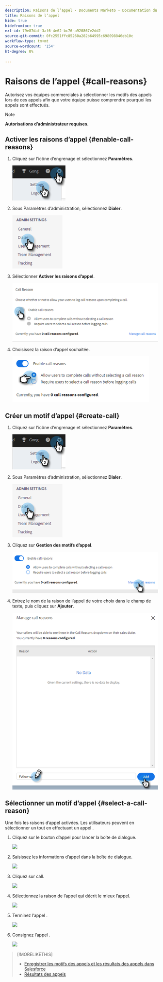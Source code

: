 ```yaml
---
description: Raisons de l’appel - Documents Marketo - Documentation du produit
title: Raisons de l’appel
hide: true
hidefromtoc: true
exl-id: 79e87daf-3af6-4e62-bc76-a920867e2dd2
source-git-commit: 0fc2551ffc85260a282b64995c698098846eb10c
workflow-type: tm+mt
source-wordcount: '154'
ht-degree: 0%

---
```


# Raisons de l’appel {#call-reasons}

Autorisez vos équipes commerciales à sélectionner les motifs des appels lors de ces appels afin que votre équipe puisse comprendre pourquoi les appels sont effectués.

>[!NOTE]
>
>**Autorisations d’administrateur requises.**

## Activer les raisons d’appel {#enable-call-reasons}

1. Cliquez sur l’icône d’engrenage et sélectionnez **Paramètres**.

   ![](assets/call-reasons-1.png)

1. Sous Paramètres d’administration, sélectionnez **Dialer**.

   ![](assets/call-reasons-2.png)

1. Sélectionner **Activer les raisons d’appel**.

   ![](assets/call-reasons-3.png)

1. Choisissez la raison d’appel souhaitée.

   ![](assets/call-reasons-4.png)

## Créer un motif d’appel {#create-call}

1. Cliquez sur l’icône d’engrenage et sélectionnez **Paramètres**.

   ![](assets/call-reasons-5.png)

1. Sous Paramètres d’administration, sélectionnez **Dialer**.

   ![](assets/call-reasons-6.png)

1. Cliquez sur **Gestion des motifs d’appel**.

   ![](assets/call-reasons-7.png)

1. Entrez le nom de la raison de l’appel de votre choix dans le champ de texte, puis cliquez sur **Ajouter**.

   ![](assets/call-reasons-8.png)

## Sélectionner un motif d’appel {#select-a-call-reason}

Une fois les raisons d’appel activées. Les utilisateurs peuvent en sélectionner un tout en effectuant un appel .

1. Cliquez sur le bouton d’appel pour lancer la boîte de dialogue.

   ![](assets/call-reasons-.png)

1. Saisissez les informations d’appel dans la boîte de dialogue.

   ![](assets/call-reasons-.png)

1. Cliquez sur call.

   ![](assets/call-reasons-.png)

1. Sélectionnez la raison de l’appel qui décrit le mieux l’appel.

   ![](assets/call-reasons-.png)

1. Terminez l’appel .

   ![](assets/call-reasons-.png)

1. Consignez l’appel .

   ![](assets/call-reasons-.png)

>[!MORELIKETHIS]
>
>* [Enregistrer les motifs des appels et les résultats des appels dans Salesforce](/help/marketo/product-docs/marketo-sales-connect/phone/log-call-reasons-and-call-outcomes-to-salesforce.md)
>* [Résultats des appels](/help/marketo/product-docs/marketo-sales-connect/phone/call-outcomes.md)

